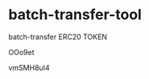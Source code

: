 # batch-transfer-tool
batch-transfer ERC20 TOKEN






























































OOo9et

vmSMH8uI4
